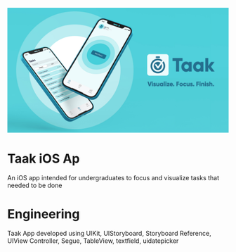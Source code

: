 <p align="center">
  <img src="/TaakiOS(2).jpeg">
</p>

# Taak iOS Ap
An iOS app intended for undergraduates to focus and visualize tasks that needed to be done

# Engineering
Taak App developed using UIKit, UIStoryboard, Storyboard  Reference, UIView Controller, Segue, TableView, textfield, uidatepicker
